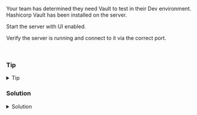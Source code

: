 Your team has determined they need Vault to test in their Dev environment. Hashicorp Vault has been installed on the server. 

Start the server with UI enabled.

Verify the server is running and connect to it via the correct port.



<br>

### Tip

<details>
<summary>Tip</summary>

[Getting started with the UI](https://developer.hashicorp.com/vault/tutorials/getting-started-ui/getting-started-ui)

</details>

### Solution
<details>
<summary>Solution</summary>

Start the Vault server with the UI enabled.

```plain
mkdir -p /opt/vault/data
cd /opt/vault
```{{exec}}

Create a config file for vault that starts it and lets the server know where to store the raft data

```plain

tee config.hcl <<EOF
ui = true
disable_mlock = true

storage "raft" {
  path    = "/opt/vault/data"
  node_id = "node1"
}

listener "tcp" {
  address     = "0.0.0.0:8200"
  tls_disable = "true"
}

api_addr = "http://127.0.0.1:8200"
cluster_addr = "https://127.0.0.1:8201"
EOF

```{{exec}}

Cat out the file and verify everything looks correct

```plain
cat /opt/vault/config.hcl
```{{exec}}

Start the server with the config file.

```plain
vault server -config=config.hcl
```{{exec}}

Verify that the server is listening on the proper ports.

```plain
lsof -i :8200
ss -ntulp | grep 820
```{{exec}}

Connect to the port and verify that the server is running

{{TRAFFIC_HOST1_8200}}

That's it for this portion, setup will be in step 2.

</details>